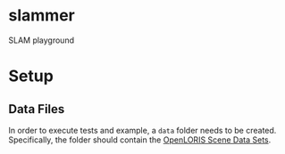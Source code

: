 # slammer

SLAM playground

# Setup

## Data Files

In order to execute tests and example, a `data` folder needs to be created. Specifically, the folder should
contain the [OpenLORIS Scene Data Sets](https://shimo.im/docs/HhJj6XHYhdRQ6jjk).